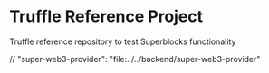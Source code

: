# Truffle Reference Project
Truffle reference repository to test Superblocks functionality



// "super-web3-provider": "file:../../backend/super-web3-provider"








